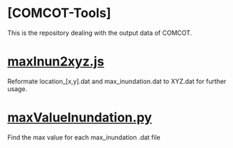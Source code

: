 # [COMCOT-Tools] 
This is the repository dealing with the output data of COMCOT.

# [maxInun2xyz.js](https://github.com/WuSKai403/COMCOT-Tools/blob/master/maxInun2xyz.js)
Reformate location_[x,y].dat and max_inundation.dat to XYZ.dat for further usage.

# [maxValueInundation.py](https://github.com/WuSKai403/COMCOT-Tools/blob/master/maxValueInundation.py)
Find the max value for each max_inundation .dat file
